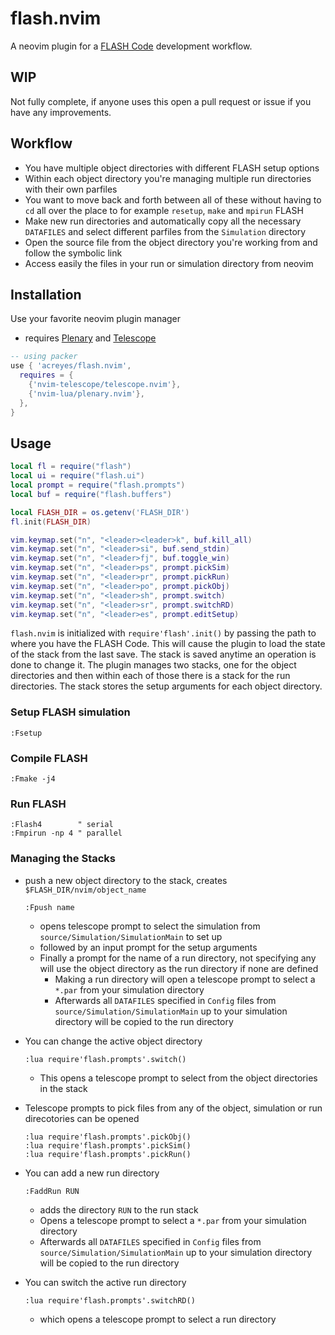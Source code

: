 # flash.nvim
A neovim plugin for a [FLASH Code](https://flash.rochester.edu/site/) development workflow.

## WIP

Not fully complete, if anyone uses this open a pull request or issue if you have any improvements.

## Workflow

* You have multiple object directories with different FLASH setup options
* Within each object directory you're managing multiple run directories with their own parfiles
* You want to move back and forth between all of these without having to `cd` all over the place to for example `resetup`, `make` and `mpirun` FLASH
* Make new run directories and automatically copy all the necessary `DATAFILES` and select different parfiles from the `Simulation` directory
* Open the source file from the object directory you're working from and follow the symbolic link
* Access easily the files in your run or simulation directory from neovim

## Installation

Use your favorite neovim plugin manager

* requires [Plenary](https://github.com/nvim-lua/plenary.nvim) and [Telescope](https://github.com/nvim-telescope/telescope.nvim)

```lua
-- using packer
use { 'acreyes/flash.nvim',
  requires = {
    {'nvim-telescope/telescope.nvim'},
    {'nvim-lua/plenary.nvim'},
  },
}
```

## Usage

```lua
local fl = require("flash")
local ui = require("flash.ui")
local prompt = require("flash.prompts")
local buf = require("flash.buffers")

local FLASH_DIR = os.getenv('FLASH_DIR')
fl.init(FLASH_DIR)

vim.keymap.set("n", "<leader><leader>k", buf.kill_all)
vim.keymap.set("n", "<leader>si", buf.send_stdin)
vim.keymap.set("n", "<leader>fj", buf.toggle_win)
vim.keymap.set("n", "<leader>ps", prompt.pickSim)
vim.keymap.set("n", "<leader>pr", prompt.pickRun)
vim.keymap.set("n", "<leader>po", prompt.pickObj)
vim.keymap.set("n", "<leader>sh", prompt.switch)
vim.keymap.set("n", "<leader>sr", prompt.switchRD)
vim.keymap.set("n", "<leader>es", prompt.editSetup)
```

`flash.nvim` is initialized with `require'flash'.init()` by passing the path to where you have the FLASH Code. This will cause the plugin to load the state of the stack from the last save. The stack is saved anytime an operation is done to change it. The plugin manages two stacks, one for the object directories and then within each of those there is a stack for the run directories. The stack stores the setup arguments for each object directory.

### Setup FLASH simulation
```vim
:Fsetup
```

### Compile FLASH
```vim
:Fmake -j4
```

### Run FLASH
```vim
:Flash4        " serial
:Fmpirun -np 4 " parallel
```

### Managing the Stacks

* push a new object directory to the stack, creates `$FLASH_DIR/nvim/object_name`
  
  ```vim
  :Fpush name
  ```
  * opens telescope prompt to select the simulation from `source/Simulation/SimulationMain` to set up
  * followed by an input prompt for the setup arguments
  * Finally a prompt for the name of a run directory, not specifying any will use the object directory as the run directory if none are defined
    * Making a run directory will open a telescope prompt to select a `*.par` from your simulation directory
    * Afterwards all `DATAFILES` specified in `Config` files from `source/Simulation/SimulationMain` up to your simulation directory will be copied to the run directory

* You can change the active object directory
  ```vim
  :lua require'flash.prompts'.switch()
  ```
  * This opens a telescope prompt to select from the object directories in the stack

* Telescope prompts to pick files from any of the object, simulation or run direcotories can be opened
  ```vim
  :lua require'flash.prompts'.pickObj()
  :lua require'flash.prompts'.pickSim()
  :lua require'flash.prompts'.pickRun()
  ```

* You can add a new run directory
  ```vim
  :FaddRun RUN
  ```
  * adds the directory `RUN` to the run stack
  * Opens a telescope prompt to select a `*.par` from your simulation directory
  * Afterwards all `DATAFILES` specified in `Config` files from `source/Simulation/SimulationMain` up to your simulation directory will be copied to the run directory
 
* You can switch the active run directory
  ```vim
  :lua require'flash.prompts'.switchRD()
  ```
  * which opens a telescope prompt to select a run directory
